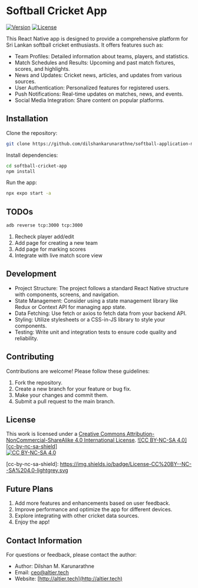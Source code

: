 # Softball Cricket App

[![Version](https://img.shields.io/badge/version-1.0-brightgreen.svg)](https://pypi.org/project/ad-topic-recommender/)
[![License](https://img.shields.io/badge/license-CC%20BY--NC--SA%204.0-blue.svg)](https://creativecommons.org/licenses/by-nc-sa/4.0/)

This React Native app is designed to provide a comprehensive platform for Sri Lankan softball cricket enthusiasts. It offers features such as:

- Team Profiles: Detailed information about teams, players, and statistics.
- Match Schedules and Results: Upcoming and past match fixtures, scores, and highlights.
- News and Updates: Cricket news, articles, and updates from various sources.
- User Authentication: Personalized features for registered users.
- Push Notifications: Real-time updates on matches, news, and events.
- Social Media Integration: Share content on popular platforms.

## Installation

Clone the repository:
```bash
git clone https://github.com/dilshankarunarathne/softball-application-mobile.git
```

Install dependencies:
```bash
cd softball-cricket-app
npm install
```

Run the app:
```bash
npx expo start -a
```

## TODOs 

```bash
adb reverse tcp:3000 tcp:3000
```

1. Recheck player add/edit
2. Add page for creating a new team
3. Add page for marking scores
4. Integrate with live match score view

## Development

- Project Structure: The project follows a standard React Native structure with components, screens, and navigation.
- State Management: Consider using a state management library like Redux or Context API for managing app state.
- Data Fetching: Use fetch or axios to fetch data from your backend API.
- Styling: Utilize stylesheets or a CSS-in-JS library to style your components.
- Testing: Write unit and integration tests to ensure code quality and reliability.

## Contributing

Contributions are welcome! Please follow these guidelines:

1. Fork the repository.   
2. Create a new branch for your feature or bug fix.   
3. Make your changes and commit them.
4. Submit a pull request to the main branch.

## License

This work is licensed under a
[Creative Commons Attribution-NonCommercial-ShareAlike 4.0 International License][cc-by-nc-sa].
[![CC BY-NC-SA 4.0][cc-by-nc-sa-shield]][cc-by-nc-sa]  
[![CC BY-NC-SA 4.0][cc-by-nc-sa-image]][cc-by-nc-sa] 

[cc-by-nc-sa]: http://creativecommons.org/licenses/by-nc-sa/4.0/
[cc-by-nc-sa-image]: https://licensebuttons.net/l/by-nc-sa/4.0/88x31.png
[cc-by-nc-sa-shield]: https://img.shields.io/badge/License-CC%20BY--NC--SA%204.0-lightgrey.svg   

## Future Plans

1. Add more features and enhancements based on user feedback.
2. Improve performance and optimize the app for different devices.
3. Explore integrating with other cricket data sources.
4. Enjoy the app!

## Contact Information

For questions or feedback, please contact the author:

- Author: Dilshan M. Karunarathne
- Email: ceo@altier.tech
- Website: [http://altier.tech](http://altier.tech)
